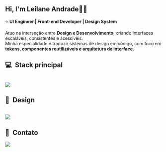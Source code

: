 ## Hi, I'm Leilane Andrade👋🏻

⭐ **UI Engineer | Front-end Developer | Design System**

  Atuo na interseção entre **Design e Desenvolvimento**, criando interfaces escaláveis, consistentes e acessíveis.  
Minha especialidade é traduzir sistemas de design em código, com foco em **tokens, componentes reutilizáveis e arquitetura de interface.**

## 💻 &nbsp;Stack principal

<div style="display: inline_block"><br>
  <a href="https://skillicons.dev">
    <img src="https://skillicons.dev/icons?i=html,css,sass,js,ts,react,nextjs,tailwind" />
  </a>
</div>

## 🎨 &nbsp;Design

<div style="display: inline_block"><br>
  <a href="https://skillicons.dev">
    <img src="https://skillicons.dev/icons?i=figma" />
  </a>
</div>

## 🚀 &nbsp;Contato

<div> 
  <a href="https://www.linkedin.com/in/leilaneandrade/" target="_blank"><img src="https://img.shields.io/badge/-LinkedIn-%230077B5?style=for-the-badge&logo=linkedin&logoColor=white"></a> 
</div>


